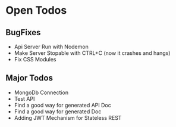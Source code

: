 # Open Todos
## BugFixes
- Api Server Run with Nodemon
- Make Server Stopable with CTRL+C (now it crashes and hangs)
- Fix CSS Modules

## Major Todos
- MongoDb Connection
- Test API
- Find a good way for generated API Doc
- Find a good way for generated Doc
- Adding JWT Mechanism for Stateless REST